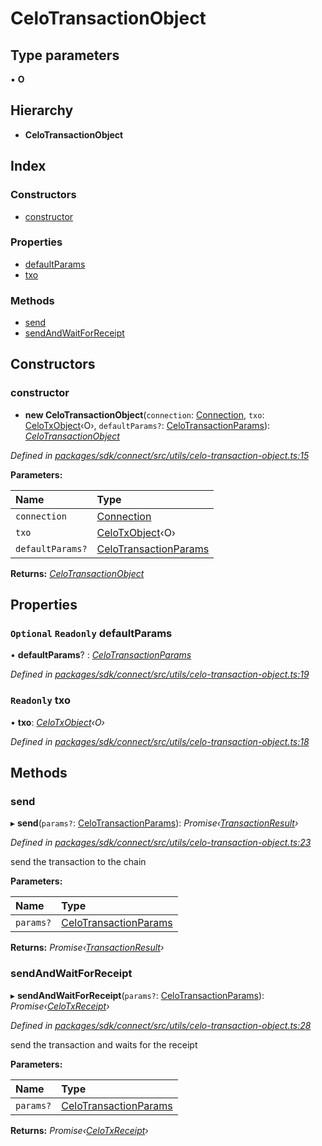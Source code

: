# CeloTransactionObject

## Type parameters

▪ **O**

## Hierarchy

* **CeloTransactionObject**

## Index

### Constructors

* [constructor](_utils_celo_transaction_object_.celotransactionobject.md#constructor)

### Properties

* [defaultParams](_utils_celo_transaction_object_.celotransactionobject.md#optional-readonly-defaultparams)
* [txo](_utils_celo_transaction_object_.celotransactionobject.md#readonly-txo)

### Methods

* [send](_utils_celo_transaction_object_.celotransactionobject.md#send)
* [sendAndWaitForReceipt](_utils_celo_transaction_object_.celotransactionobject.md#sendandwaitforreceipt)

## Constructors

### constructor

+ **new CeloTransactionObject**\(`connection`: [Connection](_connection_.connection.md), `txo`: [CeloTxObject](../interfaces/_types_.celotxobject.md)‹O›, `defaultParams?`: [CeloTransactionParams](../modules/_utils_celo_transaction_object_.md#celotransactionparams)\): [_CeloTransactionObject_](_utils_celo_transaction_object_.celotransactionobject.md)

_Defined in_ [_packages/sdk/connect/src/utils/celo-transaction-object.ts:15_](https://github.com/celo-org/celo-monorepo/blob/master/packages/sdk/connect/src/utils/celo-transaction-object.ts#L15)

**Parameters:**

| Name | Type |
| :--- | :--- |
| `connection` | [Connection](_connection_.connection.md) |
| `txo` | [CeloTxObject](../interfaces/_types_.celotxobject.md)‹O› |
| `defaultParams?` | [CeloTransactionParams](../modules/_utils_celo_transaction_object_.md#celotransactionparams) |

**Returns:** [_CeloTransactionObject_](_utils_celo_transaction_object_.celotransactionobject.md)

## Properties

### `Optional` `Readonly` defaultParams

• **defaultParams**? : [_CeloTransactionParams_](../modules/_utils_celo_transaction_object_.md#celotransactionparams)

_Defined in_ [_packages/sdk/connect/src/utils/celo-transaction-object.ts:19_](https://github.com/celo-org/celo-monorepo/blob/master/packages/sdk/connect/src/utils/celo-transaction-object.ts#L19)

### `Readonly` txo

• **txo**: [_CeloTxObject_](../interfaces/_types_.celotxobject.md)_‹O›_

_Defined in_ [_packages/sdk/connect/src/utils/celo-transaction-object.ts:18_](https://github.com/celo-org/celo-monorepo/blob/master/packages/sdk/connect/src/utils/celo-transaction-object.ts#L18)

## Methods

### send

▸ **send**\(`params?`: [CeloTransactionParams](../modules/_utils_celo_transaction_object_.md#celotransactionparams)\): _Promise‹_[_TransactionResult_](_utils_tx_result_.transactionresult.md)_›_

_Defined in_ [_packages/sdk/connect/src/utils/celo-transaction-object.ts:23_](https://github.com/celo-org/celo-monorepo/blob/master/packages/sdk/connect/src/utils/celo-transaction-object.ts#L23)

send the transaction to the chain

**Parameters:**

| Name | Type |
| :--- | :--- |
| `params?` | [CeloTransactionParams](../modules/_utils_celo_transaction_object_.md#celotransactionparams) |

**Returns:** _Promise‹_[_TransactionResult_](_utils_tx_result_.transactionresult.md)_›_

### sendAndWaitForReceipt

▸ **sendAndWaitForReceipt**\(`params?`: [CeloTransactionParams](../modules/_utils_celo_transaction_object_.md#celotransactionparams)\): _Promise‹_[_CeloTxReceipt_](../modules/_types_.md#celotxreceipt)_›_

_Defined in_ [_packages/sdk/connect/src/utils/celo-transaction-object.ts:28_](https://github.com/celo-org/celo-monorepo/blob/master/packages/sdk/connect/src/utils/celo-transaction-object.ts#L28)

send the transaction and waits for the receipt

**Parameters:**

| Name | Type |
| :--- | :--- |
| `params?` | [CeloTransactionParams](../modules/_utils_celo_transaction_object_.md#celotransactionparams) |

**Returns:** _Promise‹_[_CeloTxReceipt_](../modules/_types_.md#celotxreceipt)_›_

